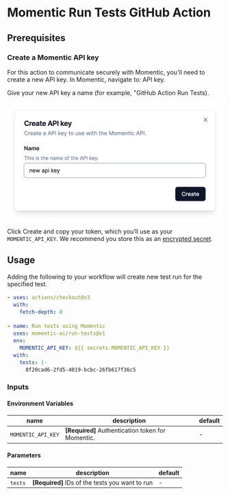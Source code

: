 # Momentic Run Tests GitHub Action

## Prerequisites

### Create a Momentic API key

For this action to communicate securely with Momentic, you'll need to create a
new API key. In Momentic, navigate to: API key.

Give your new API key a name (for example, "GitHub Action Run Tests).

![View create api key dialog.](images/create-api-key.png)

Click Create and copy your token, which you’ll use as your `MOMENTIC_API_KEY`.
We recommend you store this as an
[encrypted secret](https://docs.github.com/en/actions/security-guides/using-secrets-in-github-actions).

## Usage

Adding the following to your workflow will create new test run for the specified
test.

```yaml
- uses: actions/checkout@v3
  with:
    fetch-depth: 0

- name: Run tests using Momentic
  uses: momentic-ai/run-tests@v1
  env:
    MOMENTIC_API_KEY: ${{ secrets.MOMENTIC_API_KEY }}
  with:
    tests: |-
      8f20cad6-2fd5-4019-bcbc-26fb617f36c5
```

### Inputs

#### Environment Variables

| name               | description                                       | default |
| ------------------ | ------------------------------------------------- | ------- |
| `MOMENTIC_API_KEY` | **[Required]** Authentication token for Momentic. | -       |

#### Parameters

| name    | description                                     | default |
| ------- | ----------------------------------------------- | ------- |
| `tests` | **[Required]** IDs of the tests you want to run | -       |
